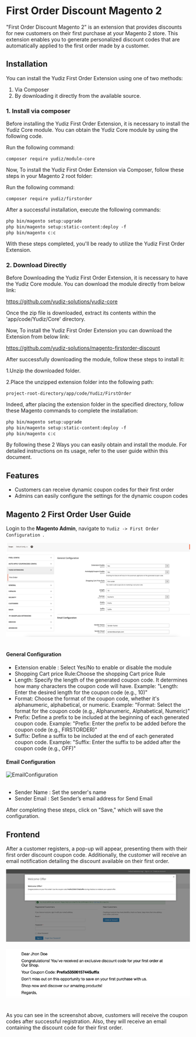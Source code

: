 # First Order Discount Magento 2

"First Order Discount Magento 2" is an extension that provides discounts for new customers on their first purchase at your Magento 2 store. This extension enables you to generate personalized discount codes that are automatically applied to the first order made by a customer.
## Installation

You can install the Yudiz First Order Extension using one of two methods:
 1. Via Composer 
 2. By downloading it directly from the available source.

### 1. Install via composer

Before installing the Yudiz First Order Extension, it is necessary to install the Yudiz Core module. You can obtain the Yudiz Core module by using the following code.

Run the following command:
```shell
composer require yudiz/module-core
```
Now, To install the Yudiz First Order Extension via Composer, follow these steps in   your Magento 2 root folder:

Run the following command:
```shell
composer require yudiz/firstorder
```
After a successful installation, execute the following commands:

```shell
php bin/magento setup:upgrade
php bin/magento setup:static-content:deploy -f
php bin/magento c:c
```

With these steps completed, you'll be ready to utilize the Yudiz First Order Extension.

### 2. Download Directly

Before Downloading the Yudiz First Order Extension, it is necessary to have the Yudiz Core module. You can download the module directly from below link:

https://github.com/yudiz-solutions/yudiz-core

Once the zip file is downloaded, extract its contents within the 'app/code/Yudiz/Core' directory.

Now, To install the Yudiz First Order Extension you can download the Extension from below link:

https://github.com/yudiz-solutions/magento-firstorder-discount

After successfully downloading the module, follow these steps to install it:

1.Unzip the downloaded folder.

2.Place the unzipped extension folder into the following path:

```shell
project-root-directory/app/code/Yudiz/FirstOrder
```

Indeed, after placing the extension folder in the specified directory, follow these Magento commands to complete the installation:
```shell
php bin/magento setup:upgrade
php bin/magento setup:static-content:deploy -f
php bin/magento c:c
```

By following these 2 Ways you can easily obtain and install the module.  For detailed instructions on its usage, refer to the user guide within this document.


## Features 
- Customers can receive dynamic coupon codes for their first order
- Admins can easily configure the settings for the dynamic coupon codes

## Magento 2 First Order User Guide

Login to the **Magento Admin**, navigate to `Yudiz -> First Order Configuration `.

<div>
    <img src="./ReadmeImages/FirstOrderConfiguration.png" alt="FirstOrderConfiguration">
</div><br/>

#### General Configuration 

- Extension enable : Select Yes/No to enable or disable the module
- Shopping Cart price Rule:Choose the shopping Cart price Rule
- Length: Specify the length of the generated coupon code. It determines how many characters the coupon code will have.
  Example: "Length: Enter the desired length for the coupon code (e.g., 10)"
- Format: Choose the format of the coupon code, whether it's alphanumeric, alphabetical, or numeric.
  Example: "Format: Select the format for the coupon code (e.g., Alphanumeric, Alphabetical, Numeric)"
- Prefix: Define a prefix to be included at the beginning of each generated coupon code.
  Example: "Prefix: Enter the prefix to be added before the coupon code (e.g., FIRSTORDER)"
- Suffix: Define a suffix to be included at the end of each generated coupon code.
  Example: "Suffix: Enter the suffix to be added after the coupon code (e.g., OFF)"

#### Email Configuration 

<div>
    <img src="./ReadmeImages/EmailConfiguration.png" alt="EmailConfiguration">
</div><br/>

- Sender Name : Set the sender's name
- Sender Email : Set Sender’s email address  for Send Email


After completing these steps, click on "Save," which will save the configuration.

## Frontend 

After a customer registers, a pop-up will appear, presenting them with their first order discount coupon code. Additionally, the customer will receive an email notification detailing the discount available on their first order.

<div>
    <img src="./ReadmeImages/CouponCode.png" alt="CouponCode">
</div><br/>

<div>
    <img src="./ReadmeImages/EmailCouponcode.png" alt="EmailCouponcode">
</div><br/>


As you can see in the screenshot above, customers will receive the coupon codes after successful registration. Also, they will receive an email containing the discount code for their first order.



